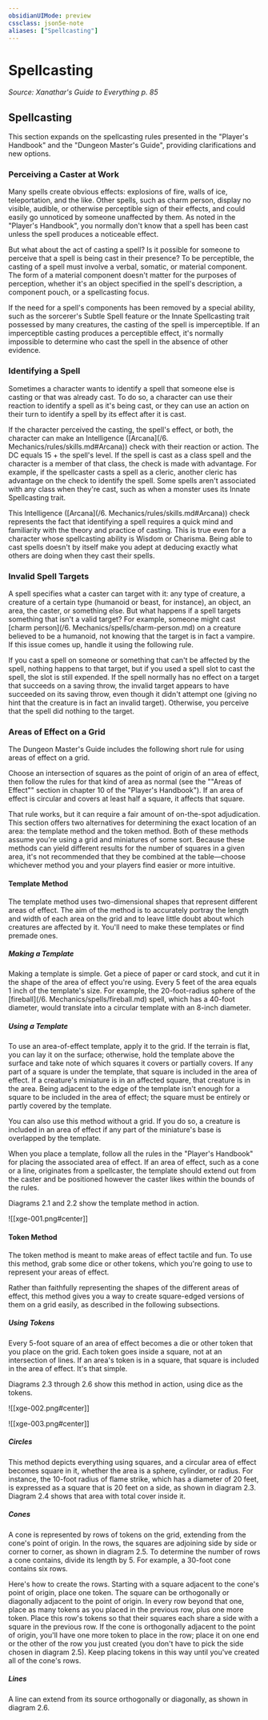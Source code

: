 ```yaml
---
obsidianUIMode: preview
cssclass: json5e-note
aliases: ["Spellcasting"]
---
```

# Spellcasting
*Source: Xanathar's Guide to Everything p. 85* 

## Spellcasting

This section expands on the spellcasting rules presented in the "Player's Handbook" and the "Dungeon Master's Guide", providing clarifications and new options.

### Perceiving a Caster at Work

Many spells create obvious effects: explosions of fire, walls of ice, teleportation, and the like. Other spells, such as charm person, display no visible, audible, or otherwise perceptible sign of their effects, and could easily go unnoticed by someone unaffected by them. As noted in the "Player's Handbook", you normally don't know that a spell has been cast unless the spell produces a noticeable effect.

But what about the act of casting a spell? Is it possible for someone to perceive that a spell is being cast in their presence? To be perceptible, the casting of a spell must involve a verbal, somatic, or material component. The form of a material component doesn't matter for the purposes of perception, whether it's an object specified in the spell's description, a component pouch, or a spellcasting focus.

If the need for a spell's components has been removed by a special ability, such as the sorcerer's Subtle Spell feature or the Innate Spellcasting trait possessed by many creatures, the casting of the spell is imperceptible. If an imperceptible casting produces a perceptible effect, it's normally impossible to determine who cast the spell in the absence of other evidence.

### Identifying a Spell

Sometimes a character wants to identify a spell that someone else is casting or that was already cast. To do so, a character can use their reaction to identify a spell as it's being cast, or they can use an action on their turn to identify a spell by its effect after it is cast.

If the character perceived the casting, the spell's effect, or both, the character can make an Intelligence ([Arcana](/6. Mechanics/rules/skills.md#Arcana)) check with their reaction or action. The DC equals 15 + the spell's level. If the spell is cast as a class spell and the character is a member of that class, the check is made with advantage. For example, if the spellcaster casts a spell as a cleric, another cleric has advantage on the check to identify the spell. Some spells aren't associated with any class when they're cast, such as when a monster uses its Innate Spellcasting trait.

This Intelligence ([Arcana](/6. Mechanics/rules/skills.md#Arcana)) check represents the fact that identifying a spell requires a quick mind and familiarity with the theory and practice of casting. This is true even for a character whose spellcasting ability is Wisdom or Charisma. Being able to cast spells doesn't by itself make you adept at deducing exactly what others are doing when they cast their spells.

### Invalid Spell Targets

A spell specifies what a caster can target with it: any type of creature, a creature of a certain type (humanoid or beast, for instance), an object, an area, the caster, or something else. But what happens if a spell targets something that isn't a valid target? For example, someone might cast [charm person](/6. Mechanics/spells/charm-person.md) on a creature believed to be a humanoid, not knowing that the target is in fact a vampire. If this issue comes up, handle it using the following rule.

If you cast a spell on someone or something that can't be affected by the spell, nothing happens to that target, but if you used a spell slot to cast the spell, the slot is still expended. If the spell normally has no effect on a target that succeeds on a saving throw, the invalid target appears to have succeeded on its saving throw, even though it didn't attempt one (giving no hint that the creature is in fact an invalid target). Otherwise, you perceive that the spell did nothing to the target.

### Areas of Effect on a Grid

The Dungeon Master's Guide includes the following short rule for using areas of effect on a grid.

Choose an intersection of squares as the point of origin of an area of effect, then follow the rules for that kind of area as normal (see the ""Areas of Effect"" section in chapter 10 of the "Player's Handbook"). If an area of effect is circular and covers at least half a square, it affects that square.

That rule works, but it can require a fair amount of on-the-spot adjudication. This section offers two alternatives for determining the exact location of an area: the template method and the token method. Both of these methods assume you're using a grid and miniatures of some sort. Because these methods can yield different results for the number of squares in a given area, it's not recommended that they be combined at the table—choose whichever method you and your players find easier or more intuitive.

#### Template Method

The template method uses two-dimensional shapes that represent different areas of effect. The aim of the method is to accurately portray the length and width of each area on the grid and to leave little doubt about which creatures are affected by it. You'll need to make these templates or find premade ones.

##### Making a Template

Making a template is simple. Get a piece of paper or card stock, and cut it in the shape of the area of effect you're using. Every 5 feet of the area equals 1 inch of the template's size. For example, the 20-foot-radius sphere of the [fireball](/6. Mechanics/spells/fireball.md) spell, which has a 40-foot diameter, would translate into a circular template with an 8-inch diameter.

##### Using a Template

To use an area-of-effect template, apply it to the grid. If the terrain is flat, you can lay it on the surface; otherwise, hold the template above the surface and take note of which squares it covers or partially covers. If any part of a square is under the template, that square is included in the area of effect. If a creature's miniature is in an affected square, that creature is in the area. Being adjacent to the edge of the template isn't enough for a square to be included in the area of effect; the square must be entirely or partly covered by the template.

You can also use this method without a grid. If you do so, a creature is included in an area of effect if any part of the miniature's base is overlapped by the template.

When you place a template, follow all the rules in the "Player's Handbook" for placing the associated area of effect. If an area of effect, such as a cone or a line, originates from a spellcaster, the template should extend out from the caster and be positioned however the caster likes within the bounds of the rules.

Diagrams 2.1 and 2.2 show the template method in action.

![[xge-001.png#center]]

#### Token Method

The token method is meant to make areas of effect tactile and fun. To use this method, grab some dice or other tokens, which you're going to use to represent your areas of effect.

Rather than faithfully representing the shapes of the different areas of effect, this method gives you a way to create square-edged versions of them on a grid easily, as described in the following subsections.

##### Using Tokens

Every 5-foot square of an area of effect becomes a die or other token that you place on the grid. Each token goes inside a square, not at an intersection of lines. If an area's token is in a square, that square is included in the area of effect. It's that simple.

Diagrams 2.3 through 2.6 show this method in action, using dice as the tokens.

![[xge-002.png#center]]

![[xge-003.png#center]]

##### Circles

This method depicts everything using squares, and a circular area of effect becomes square in it, whether the area is a sphere, cylinder, or radius. For instance, the 10-foot radius of flame strike, which has a diameter of 20 feet, is expressed as a square that is 20 feet on a side, as shown in diagram 2.3. Diagram 2.4 shows that area with total cover inside it.

##### Cones

A cone is represented by rows of tokens on the grid, extending from the cone's point of origin. In the rows, the squares are adjoining side by side or corner to corner, as shown in diagram 2.5. To determine the number of rows a cone contains, divide its length by 5. For example, a 30-foot cone contains six rows.

Here's how to create the rows. Starting with a square adjacent to the cone's point of origin, place one token. The square can be orthogonally or diagonally adjacent to the point of origin. In every row beyond that one, place as many tokens as you placed in the previous row, plus one more token. Place this row's tokens so that their squares each share a side with a square in the previous row. If the cone is orthogonally adjacent to the point of origin, you'll have one more token to place in the row; place it on one end or the other of the row you just created (you don't have to pick the side chosen in diagram 2.5). Keep placing tokens in this way until you've created all of the cone's rows.

##### Lines

A line can extend from its source orthogonally or diagonally, as shown in diagram 2.6.